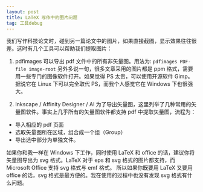 ```yaml
---
layout: post
title: LaTeX 写作中的图片问题
tag: 工具debug
---
```

我们写作科技论文时，碰到另一篇论文中的图片，如果直接截图，显示效果往往很差。这时有几个工具可以帮助我们提取图片：

1. pdfimages
可以导出 pdf 文件中的所有非矢量图。用法为:
`pdfimages PDF-file image-root`
另外多说一句，很多文章采用的图片都是 ppm 格式，需要用一些专门的图像软件打开。如果觉得 PS 太贵，可以使用开源软件 Gimp。据说它在 Linux 下可以完全取代 PS，而我个人感觉它在 Windows 下也很强大。

2. Inkscape / Affinity Designer / AI
为了导出矢量图，这里列举了几种常用的矢量图软件。事实上几乎所有的矢量图软件都支持 pdf 中提取矢量图，流程为：
- 导入相应的 pdf 页面
- 选取矢量图所在区域，组合成一个组（Group）
- 导出选中部分为单独文件。

如果你和我一样在 Windows 下工作，同时使用 LaTeX 和 office 的话，建议你将矢量图导出为 svg 格式。LaTeX 对于 eps 和 svg 格式的图片都支持，而 Microsoft Office 支持 svg 格式与 emf 格式。 所以如果你既要用 LaTeX 又要用 office 的话，svg 格式是最方便的。我在使用的过程中也没有发现 svg 格式有什么问题。

